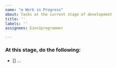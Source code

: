 ```yaml
---
name: "⚙️ Work in Progress"
about: Tasks at the current stage of development
title: ''
labels: ''
assignees: Ezen1programmer

---
```


### At this stage, do the following:

- [] ...
